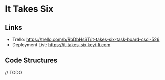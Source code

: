 # It Takes Six


## Links
- Trello: https://trello.com/b/RbDbHsST/it-takes-six-task-board-csci-526 
- Deployment List: https://it-takes-six.keyi-li.com


## Code Structures
// TODO

